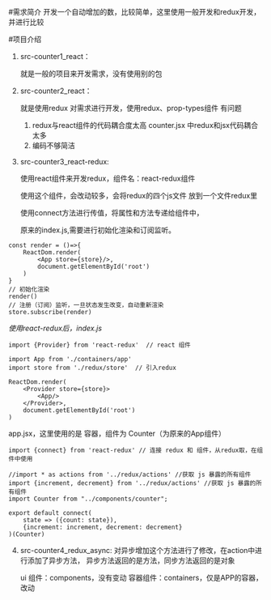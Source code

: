 #需求简介
开发一个自动增加的数，比较简单，这里使用一般开发和redux开发，并进行比较


#项目介绍
1. src-counter1_react： 

    就是一般的项目来开发需求，没有使用别的包
2. src-counter2_react：

    就是使用redux 对需求进行开发，使用redux、prop-types组件
    有问题
    1) redux与react组件的代码耦合度太高 counter.jsx 中redux和jsx代码耦合太多
    2)	编码不够简洁
    
    
3. src-counter3_react-redux: 

    使用react组件来开发redux，组件名：react-redux组件
    
    使用这个组件，会改动较多，会将redux的四个js文件 
    放到一个文件redux里
    
    使用connect方法进行传值，将属性和方法专递给组件中，
    
    原来的index.js,需要进行初始化渲染和订阅监听。
```
const render = ()=>{
    ReactDom.render(
        <App store={store}/>,
        document.getElementById('root')
    )
}
// 初始化渲染
render()
// 注册（订阅）监听，一旦状态发生改变，自动重新渲染
store.subscribe(render)
```

*使用react-redux后，index.js*
```
import {Provider} from 'react-redux'  // react 组件

import App from './containers/app'
import store from './redux/store'  // 引入redux

ReactDom.render(
    <Provider store={store}>
        <App/>
    </Provider>,
    document.getElementById('root')
)
```
app.jsx，这里使用的是 容器，组件为 Counter（为原来的App组件）
```
import {connect} from 'react-redux' // 连接 redux 和 组件，从redux取，在组件中使用

//import * as actions from '../redux/actions' //获取 js 暴露的所有组件
import {increment, decrement} from '../redux/actions' //获取 js 暴露的所有组件
import Counter from "../components/counter";

export default connect(
    state => ({count: state}),
    {increment: increment, decrement: decrement}
)(Counter)
```
4. src-counter4_redux_async:
    对异步增加这个方法进行了修改，在action中进行添加了异步方法，
    异步方法返回的是方法，同步方法返回的是对象
    
    ui 组件：components，没有变动
    容器组件：containers，仅是APP的容器，改动
